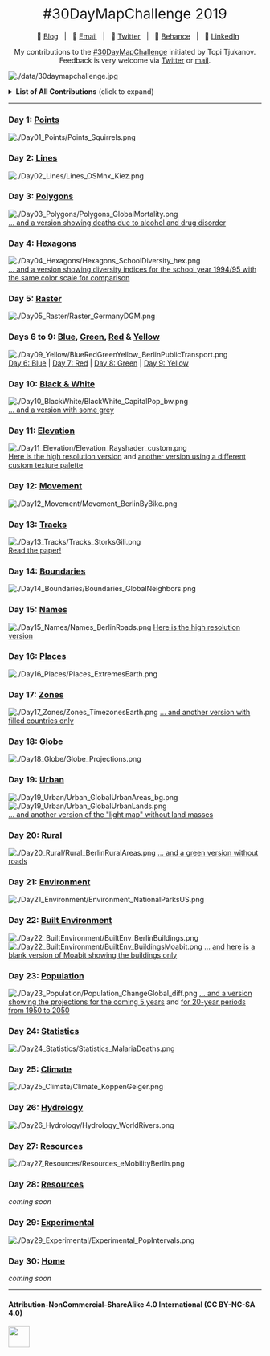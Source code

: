 <h1 style="font-weight:normal" align="center">
  &nbsp;#30DayMapChallenge 2019&nbsp;
</h1>

<div align="center">

&nbsp;&nbsp;&nbsp;:link: [Blog][Blog]&nbsp;&nbsp;&nbsp;|&nbsp;&nbsp;&nbsp;:e-mail: [Email][Email]&nbsp;&nbsp;&nbsp;|&nbsp;&nbsp;&nbsp;:speech_balloon: [Twitter][Twitter]&nbsp;&nbsp;&nbsp;|&nbsp;&nbsp;&nbsp;:art: [Behance][Behance]&nbsp;&nbsp;&nbsp;|&nbsp;&nbsp;&nbsp;:necktie: [LinkedIn][LinkedIn]

</div>

<!--
Quick Link
-->

[Twitter]:https://twitter.com/CedScherer
[LinkedIn]:https://www.linkedin.com/in/cedricpscherer/
[Email]:mailto:info@data-vizard.com
[Blog]:https://cedricscherer.netlify.com/
[Portfolio]:https://data-vizard.com/
[Behance]:https://www.behance.net/cedscherer

<div align="center">

My contributions to the [#30DayMapChallenge](https://twitter.com/tjukanov/status/1187713840550744066) initiated by Topi Tjukanov.  
Feedback is very welcome via [Twitter](https://twitter.com/cedscherer) or [mail](mailto:cedricphilippscherer@gmail.com).

</div>

![./data/30daymapchallenge.jpg](https://github.com/Z3tt/30daymapchallenge/blob/master/data/30daymapchallenge.jpg)

<details>
  <summary><b>List of All Contributions</b> (click to expand)</summary>

<!-- toc -->
* Day 1: [Points](https://github.com/Z3tt/30DayMapChallenge/tree/master/contributions/Day01_Points)
* Day 2: [Lines](https://github.com/Z3tt/30DayMapChallenge/tree/master/contributions/Day02_Lines)
* Day 3: [Polygons](https://github.com/Z3tt/30DayMapChallenge/tree/master/contributions/Day03_Polygons)
* Day 4: [Hexagons](https://github.com/Z3tt/30DayMapChallenge/tree/master/contributions/Day04_Hexagons)
* Day 5: [Raster](https://github.com/Z3tt/30DayMapChallenge/tree/master/contributions/Day05_Raster)
* Day 6: [Blue](https://github.com/Z3tt/30DayMapChallenge/tree/master/contributions/Day06_Blue)
* Day 7: [Red](https://github.com/Z3tt/30DayMapChallenge/tree/master/contributions/Day07_Red)
* Day 8: [Green](https://github.com/Z3tt/30DayMapChallenge/tree/master/contributions/Day08_Green)
* Day 9: [Yellow](https://github.com/Z3tt/30DayMapChallenge/tree/master/contributions/Day09_Yellow)
* Day 10: [Black & White](https://github.com/Z3tt/30DayMapChallenge/tree/master/contributions/Day10_BlackWhite)
* Day 11: [Elevation](https://github.com/Z3tt/30DayMapChallenge/tree/master/contributions/Day11_Elevation)
* Day 12: [Movement](https://github.com/Z3tt/30DayMapChallenge/tree/master/contributions/Day12_Movement)
* Day 13: [Tracks](https://github.com/Z3tt/30DayMapChallenge/tree/master/contributions/Day13_Tracks)
* Day 14: [Boundaries](https://github.com/Z3tt/30DayMapChallenge/tree/master/contributions/Day14_Boundaries)
* Day 15: [Names](https://github.com/Z3tt/30DayMapChallenge/tree/master/contributions/Day15_Names)
* Day 16: [Places](https://github.com/Z3tt/30DayMapChallenge/tree/master/contributions/Day16_Places)
* Day 17: [Zones](https://github.com/Z3tt/30DayMapChallenge/tree/master/contributions/Day17_Zones)
* Day 18: [Globe](https://github.com/Z3tt/30DayMapChallenge/tree/master/contributions/Day18_Globe)
* Day 19: [Urban](https://github.com/Z3tt/30DayMapChallenge/tree/master/contributions/Day19_Urban)
* Day 20: [Rural](https://github.com/Z3tt/30DayMapChallenge/tree/master/contributions/Day20_Rural)
* Day 21: [Environment](https://github.com/Z3tt/30DayMapChallenge/tree/master/contributions/Day21_Environment)
* Day 22: [Built Environment](https://github.com/Z3tt/30DayMapChallenge/tree/master/contributions/Day22_BuiltEnvironment)
* Day 23: [Population](https://github.com/Z3tt/30DayMapChallenge/tree/master/contributions/Day23_Population)
* Day 24: [Statistics](https://github.com/Z3tt/30DayMapChallenge/tree/master/contributions/Day24_Statistics)
* Day 25: [Climate](https://github.com/Z3tt/30DayMapChallenge/tree/master/contributions/Day25_Climate)
* Day 26: [Hydrology](https://github.com/Z3tt/30DayMapChallenge/tree/master/contributions/Day26_Hydrology)
* Day 27: [Resources](https://github.com/Z3tt/30DayMapChallenge/tree/master/contributions/Day27_Resources)
* Day 29: [Experimental](https://github.com/Z3tt/30DayMapChallenge/tree/master/contributions/Day29_Experimental)
<!-- tocstop -->

</details>

***

### Day 1: [Points](https://github.com/Z3tt/30DayMapChallenge/tree/master/contributions/Day01_Points)
![./Day01_Points/Points_Squirrels.png](https://raw.githubusercontent.com/Z3tt/30DayMapChallenge/master/contributions/Day01_Points/Points_Squirrels.png)

### Day 2: [Lines](https://github.com/Z3tt/30DayMapChallenge/tree/master/contributions/Day02_Lines)
![./Day02_Lines/Lines_OSMnx_Kiez.png](https://raw.githubusercontent.com/Z3tt/30DayMapChallenge/master/contributions/Day02_Lines/Lines_OSMnx_Kiez.png)

### Day 3: [Polygons](https://github.com/Z3tt/30DayMapChallenge/tree/master/contributions/Day03_Polygons)
![./Day03_Polygons/Polygons_GlobalMortality.png](https://raw.githubusercontent.com/Z3tt/30DayMapChallenge/master/contributions/Day03_Polygons/Polygons_GlobalMortality.png)
<br>
[... and a version showing deaths due to alcohol and drug disorder](https://raw.githubusercontent.com/Z3tt/30DayMapChallenge/master/contributions/Day03_Polygons/Polygons_Alcohol_Drugs.png)

### Day 4: [Hexagons](https://github.com/Z3tt/30DayMapChallenge/tree/master/contributions/Day04_Hexagons)
![./Day04_Hexagons/Hexagons_SchoolDiversity_hex.png](https://raw.githubusercontent.com/Z3tt/30DayMapChallenge/master/contributions/Day04_Hexagons/Hexagons_SchoolDiversity_hex.png)
<br>
[... and a version showing diversity indices for the school year 1994/95 with the same color scale for comparison](https://raw.githubusercontent.com/Z3tt/30DayMapChallenge/master/contributions/Day04_Hexagons/Hexagons_SchoolDiversity_hex_1994.png)

### Day 5: [Raster](https://github.com/Z3tt/30DayMapChallenge/tree/master/contributions/Day05_Raster)
![./Day05_Raster/Raster_GermanyDGM.png](https://raw.githubusercontent.com/Z3tt/30DayMapChallenge/master/contributions/Day05_Raster/Raster_GermanyDGM.png)

### Days 6 to 9: [Blue](https://github.com/Z3tt/30DayMapChallenge/tree/master/contributions/Day06_Blue), [Green](https://github.com/Z3tt/30DayMapChallenge/tree/master/contributions/Day08_Green), [Red](https://github.com/Z3tt/30DayMapChallenge/tree/master/contributions/Day07_Red) & [Yellow](https://github.com/Z3tt/30DayMapChallenge/tree/master/contributions/Day09_Yellow)
![./Day09_Yellow/BlueRedGreenYellow_BerlinPublicTransport.png](https://raw.githubusercontent.com/Z3tt/30DayMapChallenge/master/contributions/Day09_Yellow/BlueRedGreenYellow_BerlinPublicTransport.png)
<br>
[Day 6: Blue](https://raw.githubusercontent.com/Z3tt/30DayMapChallenge/master/contributions/Day06_Blue/Blue_BerlinMetro.png) | [Day 7: Red](https://raw.githubusercontent.com/Z3tt/30DayMapChallenge/master/contributions/Day07_Red/Red_BerlinTram.png) | [Day 8: Green](https://raw.githubusercontent.com/Z3tt/30DayMapChallenge/master/contributions/Day08_Green/Green_BerlinRailway.png) | [Day 9: Yellow](https://raw.githubusercontent.com/Z3tt/30DayMapChallenge/master/contributions/Day09_Yellow/Yellow_BerlinBus.png)

### Day 10: [Black & White](https://github.com/Z3tt/30DayMapChallenge/tree/master/contributions/Day10_BlackWhite)
![./Day10_BlackWhite/BlackWhite_CapitalPop_bw.png](https://raw.githubusercontent.com/Z3tt/30DayMapChallenge/master/contributions/Day10_BlackWhite/BlackWhite_CapitalPop_bw.png)
<br>
[... and a version with some grey](https://raw.githubusercontent.com/Z3tt/30DayMapChallenge/master/contributions/Day10_BlackWhite/BlackWhite_CapitalPop_grey.png)

### Day 11: [Elevation](https://github.com/Z3tt/30DayMapChallenge/tree/master/contributions/Day11_Elevation)
![./Day11_Elevation/Elevation_Rayshader_custom.png](https://raw.githubusercontent.com/Z3tt/30DayMapChallenge/master/contributions/Day11_Elevation/Elevation_Rayshader_custom.png)
<br>
[Here is the high resolution version](https://raw.githubusercontent.com/Z3tt/30DayMapChallenge/master/contributions/Day11_Elevation/Elevation_Rayshader_custom_HQ.png) and [another version using a different custom texture palette](https://raw.githubusercontent.com/Z3tt/30DayMapChallenge/master/contributions/Day11_Elevation/Elevation_Rayshader_custom_v2_SD.png)

### Day 12: [Movement](https://github.com/Z3tt/30DayMapChallenge/tree/master/contributions/Day12_Movement)
![./Day12_Movement/Movement_BerlinByBike.png](https://raw.githubusercontent.com/Z3tt/30DayMapChallenge/master/contributions/Day12_Movement/Movement_BerlinByBike.png)

### Day 13: [Tracks](https://github.com/Z3tt/30DayMapChallenge/tree/master/contributions/Day13_Tracks)
![./Day13_Tracks/Tracks_StorksGili.png](https://raw.githubusercontent.com/Z3tt/30DayMapChallenge/master/contributions/Day13_Tracks/Tracks_StorksGili.png)
<br>
[Read the paper!](https://doi.org/10.1111/1365-2656.12898)

### Day 14: [Boundaries](https://github.com/Z3tt/30DayMapChallenge/tree/master/contributions/Day14_Boundaries)
![./Day14_Boundaries/Boundaries_GlobalNeighbors.png](https://raw.githubusercontent.com/Z3tt/30DayMapChallenge/master/contributions/Day14_Boundaries/Boundaries_GlobalNeighbors.png)

### Day 15: [Names](https://github.com/Z3tt/30DayMapChallenge/tree/master/contributions/Day15_Names)
![./Day15_Names/Names_BerlinRoads.png](https://raw.githubusercontent.com/Z3tt/30DayMapChallenge/master/contributions/Day15_Names/Names_BerlinRoads.png)
[Here is the high resolution version](https://raw.githubusercontent.com/Z3tt/30DayMapChallenge/master/contributions/Day15_Names/Names_BerlinRoads_HQ.png)

### Day 16: [Places](https://github.com/Z3tt/30DayMapChallenge/tree/master/contributions/Day16_Places)
![./Day16_Places/Places_ExtremesEarth.png](https://raw.githubusercontent.com/Z3tt/30DayMapChallenge/master/contributions/Day16_Places/Places_ExtremesEarth.png)

### Day 17: [Zones](https://github.com/Z3tt/30DayMapChallenge/tree/master/contributions/Day17_Zones)
![./Day17_Zones/Zones_TimezonesEarth.png](https://raw.githubusercontent.com/Z3tt/30DayMapChallenge/master/contributions/Day17_Zones/Zones_TimezonesEarth.png)
[... and another version with filled countries only](https://raw.githubusercontent.com/Z3tt/30DayMapChallenge/master/contributions/Day17_Zones/Zones_TimezonesEarth_countries.png)

### Day 18: [Globe](https://github.com/Z3tt/30DayMapChallenge/tree/master/contributions/Day18_Globe)
![./Day18_Globe/Globe_Projections.png](https://raw.githubusercontent.com/Z3tt/30DayMapChallenge/master/contributions/Day18_Globe/Globe_Projections.png)

### Day 19: [Urban](https://github.com/Z3tt/30DayMapChallenge/tree/master/contributions/Day19_Urban)
![./Day19_Urban/Urban_GlobalUrbanAreas_bg.png](https://raw.githubusercontent.com/Z3tt/30DayMapChallenge/master/contributions/Day19_Urban/Urban_GlobalUrbanAreas_bg.png)<br>
![./Day19_Urban/Urban_GlobalUrbanLands.png](https://raw.githubusercontent.com/Z3tt/30DayMapChallenge/master/contributions/Day19_Urban/Urban_GlobalUrbanLands.png)<br>
[... and another version of the "light map" without land masses](https://raw.githubusercontent.com/Z3tt/30DayMapChallenge/master/contributions/Day19_Urban/Urban_GlobalUrbanAreas.png)<br>

### Day 20: [Rural](https://github.com/Z3tt/30DayMapChallenge/tree/master/contributions/Day20_Rural)
![./Day20_Rural/Rural_BerlinRuralAreas.png](https://raw.githubusercontent.com/Z3tt/30DayMapChallenge/master/contributions/Day20_Rural/Rural_BerlinRuralAreas.png)
[... and a green version without roads](https://raw.githubusercontent.com/Z3tt/30DayMapChallenge/master/contributions/Day20_Rural/Rural_BerlinRuralAreas_v2.png)

### Day 21: [Environment](https://github.com/Z3tt/30DayMapChallenge/tree/master/contributions/Day21_Environment)
![./Day21_Environment/Environment_NationalParksUS.png](https://raw.githubusercontent.com/Z3tt/30DayMapChallenge/master/contributions/Day21_Environment/Environment_NationalParksUS.png)

### Day 22: [Built Environment](https://github.com/Z3tt/30DayMapChallenge/tree/master/contributions/Day22_BuiltEnvironment)
![./Day22_BuiltEnvironment/BuiltEnv_BerlinBuildings.png](https://raw.githubusercontent.com/Z3tt/30DayMapChallenge/master/contributions/Day22_BuiltEnvironment/BuiltEnv_BerlinBuildings.png)
![./Day22_BuiltEnvironment/BuiltEnv_BuildingsMoabit.png](https://raw.githubusercontent.com/Z3tt/30DayMapChallenge/master/contributions/Day22_BuiltEnvironment/BuiltEnv_BuildingsMoabit.png)
[... and here is a blank version of Moabit showing the buildings only](https://raw.githubusercontent.com/Z3tt/30DayMapChallenge/master/contributions/Day22_BuiltEnvironment/BuiltEnv_BuildingsMoabit_blank.png)

### Day 23: [Population](https://github.com/Z3tt/30DayMapChallenge/tree/master/contributions/Day23_Population)
![./Day23_Population/Population_ChangeGlobal_diff.png](https://raw.githubusercontent.com/Z3tt/30DayMapChallenge/master/contributions/Day23_Population/Population_ChangeGlobal_diff.png)
[... and a version showing the projections for the coming 5 years](https://raw.githubusercontent.com/Z3tt/30DayMapChallenge/master/contributions/Day23_Population/Population_ChangeGlobal.png) and [for 20-year periods from 1950 to 2050](https://raw.githubusercontent.com/Z3tt/30DayMapChallenge/master/contributions/Day23_Population/Population_ChangeGlobal_facet.png)

### Day 24: [Statistics](https://github.com/Z3tt/30DayMapChallenge/tree/master/contributions/Day24_Statistics)
![./Day24_Statistics/Statistics_MalariaDeaths.png](https://raw.githubusercontent.com/Z3tt/30DayMapChallenge/master/contributions/Day24_Statistics/Statistics_MalariaDeaths.png)

### Day 25: [Climate](https://github.com/Z3tt/30DayMapChallenge/tree/master/contributions/Day25_Climate)
![./Day25_Climate/Climate_KoppenGeiger.png](https://raw.githubusercontent.com/Z3tt/30DayMapChallenge/master/contributions/Day25_Climate/Climate_KoppenGeiger.png)

### Day 26: [Hydrology](https://github.com/Z3tt/30DayMapChallenge/tree/master/contributions/Day26_Hydrology)
![./Day26_Hydrology/Hydrology_WorldRivers.png](https://raw.githubusercontent.com/Z3tt/30DayMapChallenge/master/contributions/Day26_Hydrology/Hydrology_WorldRivers.png)

### Day 27: [Resources](https://github.com/Z3tt/30DayMapChallenge/tree/master/contributions/Day27_Resources)
![./Day27_Resources/Resources_eMobilityBerlin.png](https://raw.githubusercontent.com/Z3tt/30DayMapChallenge/master/contributions/Day27_Resources/Resources_eMobilityBerlin.png)

### Day 28: [Resources](https://github.com/Z3tt/30DayMapChallenge/tree/master/contributions/Day28_Funny)
*coming soon*

### Day 29: [Experimental](https://github.com/Z3tt/30DayMapChallenge/tree/master/contributions/Day29_Experimental)
![./Day29_Experimental/Experimental_PopIntervals.png](https://raw.githubusercontent.com/Z3tt/30DayMapChallenge/master/contributions/Day29_Experimental/Experimental_PopIntervals.png)

### Day 30: [Home](https://github.com/Z3tt/30DayMapChallenge/tree/master/contributions/Day30_Home)
*coming soon*

***

#### Attribution-NonCommercial-ShareAlike 4.0 International (CC BY-NC-SA 4.0)
<div style="width:300px; height:200px">
<img src=https://camo.githubusercontent.com/00f7814990f36f84c5ea74cba887385d8a2f36be/68747470733a2f2f646f63732e636c6f7564706f7373652e636f6d2f696d616765732f63632d62792d6e632d73612e706e67 alt="" height="42">
</div>
